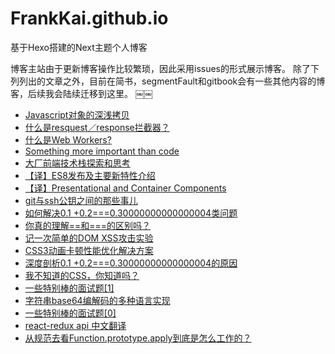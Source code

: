 # FrankKai.github.io
基于Hexo搭建的Next主题个人博客

博客主站由于更新博客操作比较繁琐，因此采用issues的形式展示博客。
除了下列列出的文章之外，目前在简书，segmentFault和gitbook会有一些其他内容的博客，后续我会陆续迁移到这里。
￼￼

- [Javascript对象的深浅拷贝](https://github.com/FrankKai/FrankKai.github.io/issues/19)
- [什么是resquest／response拦截器？](https://github.com/FrankKai/FrankKai.github.io/issues/18)
- [什么是Web Workers?](https://github.com/FrankKai/FrankKai.github.io/issues/17)
- [Something more important than code](https://github.com/FrankKai/FrankKai.github.io/issues/16)
- [大厂前端技术栈探索和思考](https://github.com/FrankKai/FrankKai.github.io/issues/15)
- [【译】ES8发布及主要新特性介绍](https://github.com/FrankKai/FrankKai.github.io/issues/14)
- [【译】Presentational and Container Components](https://github.com/FrankKai/FrankKai.github.io/issues/13)
- [git与ssh公钥之间的那些事儿](https://github.com/FrankKai/FrankKai.github.io/issues/12)
- [如何解决0.1 +0.2===0.30000000000000004类问题](https://github.com/FrankKai/FrankKai.github.io/issues/11)
- [你真的理解==和===的区别吗？](https://github.com/FrankKai/FrankKai.github.io/issues/10)
- [记一次简单的DOM XSS攻击实验](https://github.com/FrankKai/FrankKai.github.io/issues/9)
- [CSS3动画卡顿性能优化解决方案](https://github.com/FrankKai/FrankKai.github.io/issues/8)
- [深度剖析0.1 +0.2===0.30000000000000004的原因](https://github.com/FrankKai/FrankKai.github.io/issues/7)
- [我不知道的CSS，你知道吗？](https://github.com/FrankKai/FrankKai.github.io/issues/6)
- [一些特别棒的面试题[1]](https://github.com/FrankKai/FrankKai.github.io/issues/5)
- [字符串base64编解码的多种语言实现](https://github.com/FrankKai/FrankKai.github.io/issues/4)
- [一些特别棒的面试题[0]](https://github.com/FrankKai/FrankKai.github.io/issues/3)
- [react-redux api 中文翻译](https://github.com/FrankKai/FrankKai.github.io/issues/2)
- [从规范去看Function.prototype.apply到底是怎么工作的？](https://github.com/FrankKai/FrankKai.github.io/issues/1)
